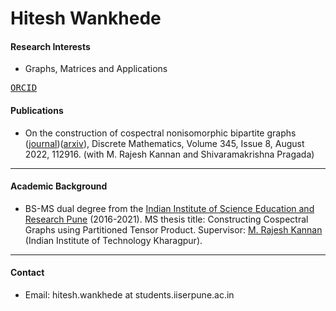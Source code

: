 # Hitesh Wankhede

#### Research Interests


- Graphs, Matrices and Applications

<kbd>[ORCID](https://orcid.org/0000-0003-3431-6305)</kbd>

#### Publications

- On the construction of cospectral nonisomorphic bipartite graphs ([journal](https://authors.elsevier.com/a/1etEU,H-cT6D8))([arxiv](https://arxiv.org/abs/2110.09034)), Discrete Mathematics, Volume 345, Issue 8, August 2022, 112916.
(with M. Rajesh Kannan and Shivaramakrishna Pragada)

---

#### Academic Background

- BS-MS dual degree from the [Indian Institute of Science Education and Research Pune](https://www.iiserpune.ac.in/) (2016-2021). 
MS thesis title: Constructing Cospectral Graphs using Partitioned Tensor Product. 
Supervisor: [M. Rajesh Kannan](https://www.facweb.iitkgp.ac.in/~rkannan/) (Indian Institute of Technology Kharagpur). 

---

#### Contact 

- Email: hitesh.wankhede at students.iiserpune.ac.in 

